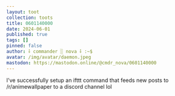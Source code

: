 ```yaml
---
layout: toot
collection: toots
title: 0601140000
date: 2024-06-01
published: true
tags: []
pinned: false
author: ⸸ commander ░ nova ⸸ :~$
avatar: /img/avatar/daemon.jpeg
mastodon: https://mastodon.online/@cmdr_nova/0601140000
---
```


I've successfully setup an ifttt command that feeds new posts to /r/animewallpaper to a discord channel lol
